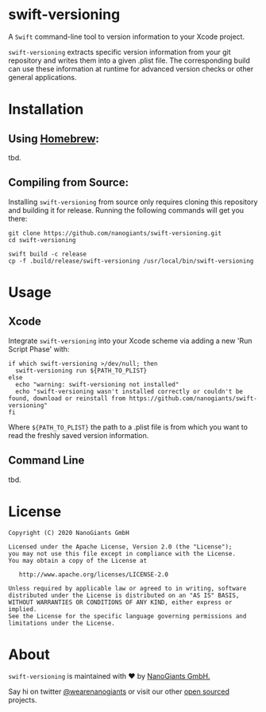# swift-versioning

A `Swift` command-line tool to version information to your Xcode project.

`swift-versioning` extracts specific version information from your git repository and writes them into a given .plist file. The corresponding build can use these information at runtime for advanced version checks or other general applications.

# Installation

## Using [Homebrew](http://brew.sh/):

tbd.

## Compiling from Source:

Installing `swift-versioning` from source only requires cloning this repository and building it for release. Running the following commands will get you there:
```
git clone https://github.com/nanogiants/swift-versioning.git
cd swift-versioning

swift build -c release
cp -f .build/release/swift-versioning /usr/local/bin/swift-versioning
```

# Usage

## Xcode

Integrate `swift-versioning` into your Xcode scheme via adding a new 'Run Script Phase' with:
```
if which swift-versioning >/dev/null; then
  swift-versioning run ${PATH_TO_PLIST}
else
  echo "warning: swift-versioning not installed"
  echo "swift-versioning wasn't installed correctly or couldn't be found, download or reinstall from https://github.com/nanogiants/swift-versioning"
fi
```
Where `${PATH_TO_PLIST}` the path to a .plist file is from which you want to read the freshly saved version information.

## Command Line

tbd.

# License
```
Copyright (C) 2020 NanoGiants GmbH

Licensed under the Apache License, Version 2.0 (the "License");
you may not use this file except in compliance with the License.
You may obtain a copy of the License at

   http://www.apache.org/licenses/LICENSE-2.0

Unless required by applicable law or agreed to in writing, software
distributed under the License is distributed on an "AS IS" BASIS,
WITHOUT WARRANTIES OR CONDITIONS OF ANY KIND, either express or implied.
See the License for the specific language governing permissions and
limitations under the License.
```

# About

`swift-versioning` is maintained with :heart: by [NanoGiants GmbH.](https://www.nanogiants.de/)

Say hi on twitter [@wearenanogiants](https://twitter.com/wearenanogiants) or visit our other [open sourced](https://www.github.com/nanogiants/) projects.

